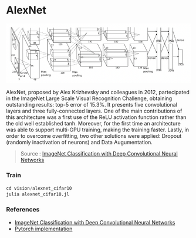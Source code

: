 # AlexNet

<p align="center">
  <img src="docs/AlexNet.png" />
</p>

AlexNet, proposed by Alex Krizhevsky and colleagues in 2012, partecipated in the ImageNet Large Scale Visual Recognition Challenge, obtaining outstanding results: top-5 error of 15.3%. It presents five convolutional layers and three fully-connected layers. One of the main contributions of this architecture was a first use of the ReLU activation function rather than the old well established tanh. Moreover, for the first time an architecture was able to support multi-GPU training, making the training faster. Lastly, in order to overcome overfitting, two other solutions were applied: Dropout (randomly inactivation of neurons) and Data Augumentation.

> Source : [ImageNet Classification with Deep Convolutional Neural Networks](https://papers.nips.cc/paper/2012/file/c399862d3b9d6b76c8436e924a68c45b-Paper.pdf)

### Train
```julia
cd vision/alexnet_cifar10
julia alexnet_cifar10.jl
```

### References
- [ImageNet Classification with Deep Convolutional Neural Networks](https://papers.nips.cc/paper/2012/file/c399862d3b9d6b76c8436e924a68c45b-Paper.pdf)
- [Pytorch implementation](https://github.com/pytorch/vision/blob/main/torchvision/models/alexnet.py)

